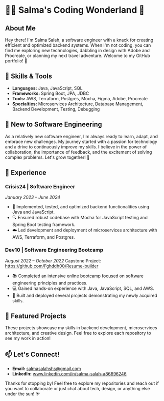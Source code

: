 # 👩‍💻 Salma's Coding Wonderland 🦄

## About Me
Hey there! I'm Salma Salah, a software engineer with a knack for creating efficient and optimized backend systems. When I'm not coding, you can find me exploring new technologies, dabbling in design with Adobe and Procreate, or planning my next travel adventure. Welcome to my GitHub portfolio! 🎉

## 🔧 Skills & Tools
- **Languages:** Java, JavaScript, SQL
- **Frameworks:** Spring Boot, JPA, JDBC
- **Tools:** AWS, Terraform, Postgres, Mocha, Figma, Adobe, Procreate
- **Specialties:** Microservices Architecture, Database Management, Backend Development, Testing, Debugging

## 🌱 New to Software Engineering
As a relatively new software engineer, I'm always ready to learn, adapt, and embrace new challenges. My journey started with a passion for technology and a drive to continuously improve my skills. I believe in the power of collaboration, the importance of feedback, and the excitement of solving complex problems. Let's grow together! 🌟

## 🚀 Experience
### Crisis24 | Software Engineer
*January 2023 – June 2024*

- 🚀 Implemented, tested, and optimized backend functionalities using Java and JavaScript.
- 🔍 Ensured robust codebase with Mocha for JavaScript testing and Spring Boot testing framework.
- ☁️ Led development and deployment of microservices architecture with AWS, Terraform, and Postgres.

### Dev10 | Software Engineering Bootcamp
*August 2022 – October 2022*
Capstone Project: https://github.com/Fghddh00/Resume-builder

- 📚 Completed an intensive online bootcamp focused on software engineering principles and practices.
- 💻 Gained hands-on experience with Java, JavaScript, SQL, and AWS.
- 🔨 Built and deployed several projects demonstrating my newly acquired skills.

## 🌟 Featured Projects
These projects showcase my skills in backend development, microservices architecture, and creative design. Feel free to explore each repository to see my work in action!

## 📫 Let's Connect!
- **Email:** salmasalahshs@gmail.com
- **LinkedIn:** www.linkedin.com/in/salma-salah-a86896246

Thanks for stopping by! Feel free to explore my repositories and reach out if you want to collaborate or just chat about tech, design, or anything else under the sun! ☀️
